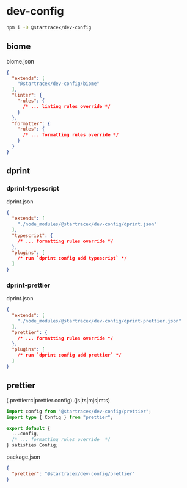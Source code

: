 # dev-config

```sh
npm i -D @startracex/dev-config
```

## biome

biome.json

```json
{
  "extends": [
    "@startracex/dev-config/biome"
  ],
  "linter": {
    "rules": {
      /* ... linting rules override */
    }
  },
  "formatter": {
    "rules": {
      /* ... formatting rules override */
    }
  }
}
```

## dprint

### dprint-typescript

dprint.json

```json
{
  "extends": [
    "./node_modules/@startracex/dev-config/dprint.json"
  ],
  "typescript": {
    /* ... formatting rules override */
  },
  "plugins": [
    /* run `dprint config add typescript` */
  ]
}
```

### dprint-prettier

dprint.json

```json
{
  "extends": [
    "./node_modules/@startracex/dev-config/dprint-prettier.json"
  ],
  "prettier": {
    /* ... formatting rules override */
  },
  "plugins": [
    /* run `dprint config add prettier` */
  ]
}
```

## prettier

(.prettierrc|prettier.config).(js|ts|mjs|mts)

```ts
import config from "@startracex/dev-config/prettier";
import type { Config } from "prettier";

export default {
  ...config,
  /* ... formatting rules override  */
} satisfies Config;
```

package.json

```json
{
  "prettier": "@startracex/dev-config/prettier"
}
```
